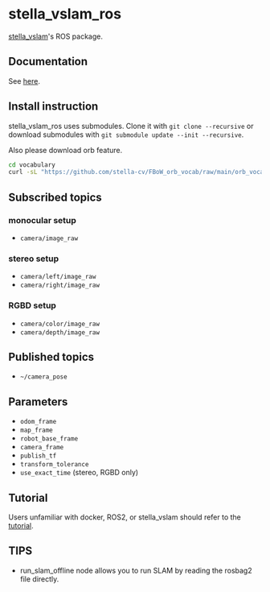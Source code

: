 # stella_vslam_ros

[stella_vslam](https://github.com/stella-cv/stella_vslam)'s ROS package.

## Documentation

See [here](https://stella-cv.readthedocs.io/en/latest/ros2_package.html).

## Install instruction

stella_vslam_ros uses submodules. Clone it with `git clone --recursive` or download submodules with `git submodule update --init --recursive`.

Also please download orb feature. 
```bash
cd vocabulary
curl -sL "https://github.com/stella-cv/FBoW_orb_vocab/raw/main/orb_vocab.fbow" -o orb_vocab.fbow
```

## Subscribed topics

### monocular setup

- `camera/image_raw`

### stereo setup

- `camera/left/image_raw`
- `camera/right/image_raw`

### RGBD setup

- `camera/color/image_raw`
- `camera/depth/image_raw`

## Published topics

- `~/camera_pose`

## Parameters

- `odom_frame`
- `map_frame`
- `robot_base_frame`
- `camera_frame`
- `publish_tf`
- `transform_tolerance`
- `use_exact_time` (stereo, RGBD only)

## Tutorial

Users unfamiliar with docker, ROS2, or stella_vslam should refer to the [tutorial](/doc/tutorial.md).

## TIPS

- run_slam_offline node allows you to run SLAM by reading the rosbag2 file directly.
